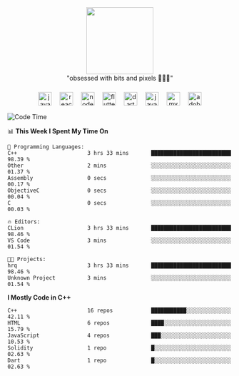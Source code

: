 


  <div align="center">
    
   <img src = "https://i.postimg.cc/W1R4TF4j/d6kpuve-c97567cf-518b-4b86-a271-5c89d88d22f7.gif"  width=150px height=150px />
 </div>

<div align="center">
  "obsessed with bits and pixels 🧑‍💻🎨"
</div>

  ###
<div align="center">
  <img src="https://cdn.jsdelivr.net/gh/devicons/devicon/icons/javascript/javascript-original.svg" height="30" alt="javascript logo"  />
  <img width="10" />
  <img src="https://cdn.jsdelivr.net/gh/devicons/devicon/icons/react/react-original.svg" height="30" alt="react logo"  />
  <img width="10" />
  <img src="https://cdn.jsdelivr.net/gh/devicons/devicon/icons/nodejs/nodejs-original.svg" height="30" alt="nodejs logo"  />
  <img width="10" />
  <img src="https://cdn.jsdelivr.net/gh/devicons/devicon/icons/flutter/flutter-original.svg" height="30" alt="flutter logo"  />
  <img width="10" />
  <img src="https://cdn.jsdelivr.net/gh/devicons/devicon/icons/dart/dart-original.svg" height="30" alt="dart logo"  />
  <img width="10" />
  <img src="https://cdn.jsdelivr.net/gh/devicons/devicon/icons/java/java-original.svg" height="30" alt="java logo"  />
  <img width="10" />
  <img src="https://skillicons.dev/icons?i=mysql" height="30" alt="mysql logo"  />
  <img width="10" />
  <img src="https://skillicons.dev/icons?i=pr" height="30" alt="adobepremierepro logo"  />
</div>




<!--START_SECTION:waka-->
![Code Time](http://img.shields.io/badge/Code%20Time-168%20hrs%2048%20mins-blue)

📊 **This Week I Spent My Time On** 

```text
💬 Programming Languages: 
C++                      3 hrs 33 mins       █████████████████████████   98.39 % 
Other                    2 mins              ░░░░░░░░░░░░░░░░░░░░░░░░░   01.37 % 
Assembly                 0 secs              ░░░░░░░░░░░░░░░░░░░░░░░░░   00.17 % 
ObjectiveC               0 secs              ░░░░░░░░░░░░░░░░░░░░░░░░░   00.04 % 
C                        0 secs              ░░░░░░░░░░░░░░░░░░░░░░░░░   00.03 % 

🔥 Editors: 
CLion                    3 hrs 33 mins       █████████████████████████   98.46 % 
VS Code                  3 mins              ░░░░░░░░░░░░░░░░░░░░░░░░░   01.54 % 

🐱‍💻 Projects: 
hrq                      3 hrs 33 mins       █████████████████████████   98.46 % 
Unknown Project          3 mins              ░░░░░░░░░░░░░░░░░░░░░░░░░   01.54 % 
```

**I Mostly Code in C++** 

```text
C++                      16 repos            ███████████░░░░░░░░░░░░░░   42.11 % 
HTML                     6 repos             ████░░░░░░░░░░░░░░░░░░░░░   15.79 % 
JavaScript               4 repos             ███░░░░░░░░░░░░░░░░░░░░░░   10.53 % 
Solidity                 1 repo              █░░░░░░░░░░░░░░░░░░░░░░░░   02.63 % 
Dart                     1 repo              █░░░░░░░░░░░░░░░░░░░░░░░░   02.63 % 
```




<!--END_SECTION:waka-->
